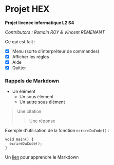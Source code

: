 # Projet HEX

**Projet licence informatique L2 S4**

*Contributors : Romain ROY & Vincent REMENANT*

Ce qui est fait :

- [x] Menu (sorte d'interpréteur de commandes)
- [x] Afficher les règles
- [x] Aide
- [x] Quitter

### Rappels de Markdown

* Un élément
	* Un sous élément
	* Un autre sous élément

> Une citation
>> Une réponse

Exemple d'utilisation de la fonction `ecrireDuCode()` :

    void main() {
      ecrireDuCode();
    }

Un [lien](https://fr.wikipedia.org/wiki/Markdown) pour apprendre le Markdown
